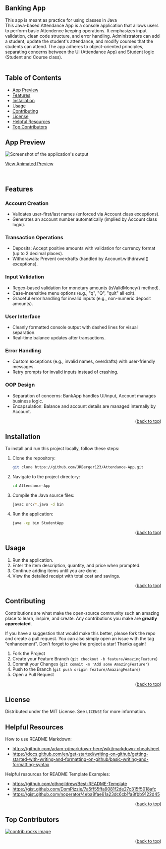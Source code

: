 ## Banking App

This app is meant as practice for using classes in Java<br>
This Java-based Attendance App is a console application that allows users to perform basic Attendence keeping operations. It emphasizes input validation, clean code structure, and error handling. Administrators can add a student, update the student's attendance, and modify courses that the students can attend. The app adheres to object-oriented principles, separating concerns between the UI (Attendance App) and Student logic (Student and Course class).<br>
<br>

## Table of Contents

- [App Preview](#app-preview)
- [Features](#features)
- [Installation](#installation)
- [Usage](#usage)
- [Contributing](#contributing)
- [License](#license)
- [Helpful Resources](#helpful-resources)
- [Top Contributors](#top-contributors)

## App Preview

![Screenshot of the application's output](assets/Preview.png)<br>

[View Animated Preview](assets/Preview.gif)

<br>

## Features

### Account Creation  
- Validates user-first/last names (enforced via Account class exceptions).  
- Generates an account number automatically (implied by Account class logic).  

### Transaction Operations  
- Deposits: Accept positive amounts with validation for currency format (up to 2 decimal places).  
- Withdrawals: Prevent overdrafts (handled by Account.withdrawal() exceptions).  

### Input Validation  
- Regex-based validation for monetary amounts (isValidMoney() method).  
- Case-insensitive menu options (e.g., "q", "Q", "quit" all exit).  
- Graceful error handling for invalid inputs (e.g., non-numeric deposit amounts).  

### User Interface  
- Cleanly formatted console output with dashed lines for visual separation.  
- Real-time balance updates after transactions.  

### Error Handling  
- Custom exceptions (e.g., invalid names, overdrafts) with user-friendly messages.  
- Retry prompts for invalid inputs instead of crashing.  

### OOP Design  
- Separation of concerns: BankApp handles UI/input, Account manages business logic.  
- Encapsulation: Balance and account details are managed internally by Account.  

<p align="right">(<a href="#readme-top">back to top</a>)</p>

## Installation

To install and run this project locally, follow these steps:

1. Clone the repository:
    ```sh
    git clone https://github.com/JRBerger123/Attendance-App.git
    ```
2. Navigate to the project directory:
    ```sh
    cd Attendance-App
    ```
3. Compile the Java source files:
    ```sh
    javac src/*.java -d bin
    ```
4. Run the application:
    ```sh
    java -cp bin StudentApp
    ```

<p align="right">(<a href="#readme-top">back to top</a>)</p>

## Usage

1. Run the application.
2. Enter the item description, quantity, and price when prompted.
3. Continue adding items until you are done.
4. View the detailed receipt with total cost and savings.

<p align="right">(<a href="#readme-top">back to top</a>)</p>

## Contributing

Contributions are what make the open-source community such an amazing place to learn, inspire, and create. Any contributions you make are **greatly appreciated**.

If you have a suggestion that would make this better, please fork the repo and create a pull request. You can also simply open an issue with the tag "enhancement".
Don't forget to give the project a star! Thanks again!

1. Fork the Project
2. Create your Feature Branch (`git checkout -b feature/AmazingFeature`)
3. Commit your Changes (`git commit -m 'Add some AmazingFeature'`)
4. Push to the Branch (`git push origin feature/AmazingFeature`)
5. Open a Pull Request

<p align="right">(<a href="#readme-top">back to top</a>)</p>

## License

Distributed under the MIT License. See `LICENSE` for more information.

## Helpful Resources

How to use README Markdown:<br>
- https://github.com/adam-p/markdown-here/wiki/markdown-cheatsheet<br>
- https://docs.github.com/en/get-started/writing-on-github/getting-started-with-writing-and-formatting-on-github/basic-writing-and-formatting-syntax<br>

Helpful resources for README Template Examples:
- https://github.com/othneildrew/Best-README-Template<br>
- https://gist.github.com/DomPizzie/7a5ff55ffa9081f2de27c315f5018afc<br>
- https://gist.github.com/noperator/4eba8fae61a23dc6cb1fa8fbb9122d45<br>

<p align="right">(<a href="#readme-top">back to top</a>)</p>

## Top Contributors

<a href="https://github.com/JRBerger123/Attendance-App/graphs/contributors">
  <img src="https://contrib.rocks/image?repo=JRBerger123/Attendance-App" alt="contrib.rocks image" />
</a>

<p align="right">(<a href="#readme-top">back to top</a>)</p>